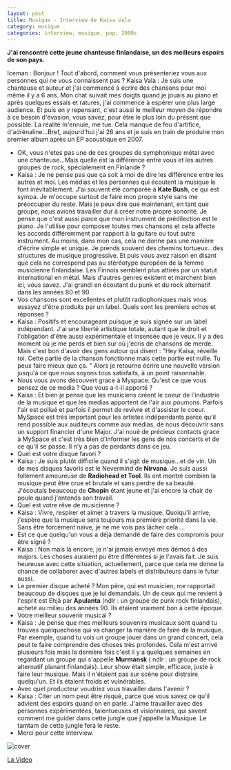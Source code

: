```yaml
---
layout: post
title: Musique - Interview de Kaisa Vala
category: musique
categories: interview, musique, pop, 2000s
---
```


**J'ai rencontré cette jeune chanteuse finlandaise, un des meilleurs espoirs de son pays.**


Iceman : Bonjour ! Tout d'abord, comment vous présenteriez vous aux personnes qui ne vous connaissent pas ?
Kaisa Vala : Je suis une chanteuse et auteur et j'ai commencé à écrire des chansons pour moi même il y a 6 ans. Mon chat suivait mes doigts quand je jouais au piano et après quelques essais et ratures, j'ai commencé à espérer une plus large audience. Et puis en y repensant, c'est aussi le meilleur moyen de répondre à ce besoin d'évasion, vous savez, pour être le plus loin du présent que possible. La réalité m'ennuie, me tue. Cela manque de feu d'artifice, d'adrénaline...Bref, aujourd'hui j'ai 26 ans et je suis en train de produire mon premier album après un EP acoustique en 2007.
* OK, vous n'etes pas une de ces groupes de symphonique métal avec une chanteuse...Mais quelle est la différence entre vous et les autres groupes de rock, spécialement en Finlande ?
* Kaisa : Je ne pense pas que ça soit à moi de dire les différence entre les autres et moi. Les médias et les personnes qui écoutent la musique le font inévitablement. J'ai souvent été comparée à **Kate Bush**, ce qui est sympa. Je m'occupe surtout de faire mon propre style sans me préoccuper du reste. Mais je peux dire que maintenant, en tant que groupe, nous avions travailler dur à créer notre propre sonorité. Je pense que c'est aussi parce que mon instrument de prédilection est le piano. Je l'utilise pour composer toutes mes chansons et cela affecte les accords différemment par rapport à la guitare ou tout autre instrument. Au moins, dans mon cas, cela ne donne pas une manière d'écrire simple et unique. Je prends souvent des chemins tortueux...des structures de musique progressive.
Et puis vous avez raison en disant que cela ne correspond pas au stéréotype européen de la femme musicienne finlandaise. Les Finnois semblent plus attirés par un statut international en métal. Mais d'autres genres existent et marchent bien ici, vous savez. J'ai grandi en écoutant du punk et du rock alternatif dans les années 80 et 90.
* Vos chansons sont excellentes et plutôt radiophoniques mais vous essayez d'être produits par un label. Quels sont les premiers echos et réponses ?
* Kaisa : Positifs et encourageant puisque je suis signée sur un label indépendant. J'ai une liberté artistique totale, autant que le droit et l'obligation d'être aussi expérimentale et insensée que je veux. Il y a des moment où je me perds et bien sur où j'écris de chansons de merde. Mais c'est bon d'avoir des gens autour qui disent : "Hey Kaisa, réveille toi. Cette partie de la chanson fonctionne mais cette partie est nulle. Tu peux faire mieux que ça. " Alors je retourne écrire une nouvelle version jusqu'à ce que nous soyons tous satisfaits, à un point raisonnable.
* Nous vous avons découvert grace à Myspace. Qu'est ce que vous pensez de ce media ? Que vous a-t-il apporté ?
* Kaisa : Et bien je pense que les musiciens créent le coeur de l'industrie de la musique et que les medias apportent de l'air aux poumons. Parfois l'air est pollué et parfois il permet de revivre et d'assister le coeur. MySpace est très important pour les artistes indépendants parce qu'il rend possible aux auditeurs comme aux médias, de nous découvrir sans un support financier d'une Major. J'ai noué de précieux contacts grace à MySpace et c'est très bien d'informer les gens de nos concerts et de ce qu'il se passe. Il n'y a pas de perdants dans ce jeu.
* Quel est votre disque favori ?
* Kaisa : Je suis plutôt difficile quand il s'agit de musique...et de vin. Un de mes disques favoris est le Nevermind de **Nirvana**. Je suis aussi follement amoureuse de **Radiohead **et** Tool**. Ils ont montré combien la musique peut être crue et brutale et sans perdre de sa beauté. J'écoutais beaucoup de **Chopin** étant jeune et j'ai encore la chair de poule quand j'entends son travail.
* Quel est votre rêve de musicienne ?
* Kaisa : Vivre, respirer et aimer à travers la musique. Quoiqu'il arrive, j'espère que la musique sera toujours ma première priorité dans la vie. Sans être forcément naïve, je ne me vois pas lâcher cela ...
* Est ce que quelqu'un vous a déjà demandé de faire des compromis pour être signé ? 
* Kaisa : Non mais là encore, je n'ai jamais envoyé mes démos à des majors. Les choses auraient pu être différentes si je l'avais fait. Je suis heureuse avec cette situation, actuellement, parce que cela me donne la chance de collaborer avec d'autres labels et distributeurs dans le futur aussi.
* Le premier disque acheté ? 
Mon père, qui est musicien, me rapportait beaucoup de disques que je lui demandais. Un de ceux qui me revient à l'esprit est Ehjä par **Apulanta** (ndlr : un groupe de punk rock finlandais), acheté au milieu des années 90. Ils étaient vraiment bon à cette époque.
* Votre meilleur souvenir musical ? 
* Kaisa : Je pense que mes meilleurs souvenirs musicaux sont quand tu trouves quelquechose qui va changer ta manière de faire de la musique. Par exemple, quand tu vois un groupe jouer dans un grand concert, cela peut te faire comprendre des choses très profondes. Cela m'est arrivé plusieurs fois mais la dernière fois c'est il y a quelques semaines en regardant un groupe qui s'appelle **Murmansk** ( ndlr : un groupe de rock alternatif planant finlandais). Leur show était simple, efficace, juste à faire leur musique. Mais il n'étaient pas sur scène pour distraire quelqu'un. Et ils étaient froids et vulnérables.
* Avec quel producteur voudriez vous travailler dans l'avenir ?
* Kaisa : Citer un nom peut être risqué, parce que vous savez ce qu'il advient des espoirs quand on en parle. J'aime travailler avec des personnes expérimentées, talentueuses et visionnaires, qui savent comment me guider dans cette jungle que j'appelle la Musique. Le tamtam de cette jungle fera le reste.
* Merci pour cette interview.


![cover](http://cheziceman.files.wordpress.com/2014/11/kaisavala.jpg)

[La Video](http://www.youtube.com/watch?v=HttcblOFfN0)
